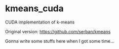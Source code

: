 kmeans_cuda
===========

CUDA implementation of k-means

Original version: https://github.com/serban/kmeans

Gonna write some stuffs here when I got some time...
